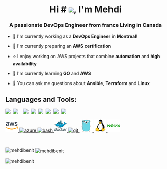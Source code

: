 <h1 align="center">Hi # <img src="https://raw.githubusercontent.com/iampavangandhi/iampavangandhi/master/gifs/Hi.gif" width="30px">, I'm Mehdi</h1>
<h3 align="center">A passionate DevOps Engineer from france Living in Canada</h3>

- 🏢 I'm currently working as a **DevOps Engineer** in **Montreal**!
  
- 🌱 I'm currently preparing an **AWS certification**
  
- ⭐ I enjoy working on AWS projects that combine **automation** and **high availability**

- 🌱 I'm currently learning **GO** and **AWS**
  
- 💬 You can ask me questions about **Ansible**, **Terraform** and **Linux**

## Languages and Tools:
<div>
  <img width=75px src="https://logos-world.net/wp-content/uploads/2020/09/Linux-Logo-700x394.png">&nbsp;
  <img width=75px src="https://www.datocms-assets.com/2885/1620155117-brandhcterraformverticalcolorwhite.svg">&nbsp;&nbsp;&nbsp;
  <img width=75px src="https://extremeautomation.io/static/9257437713a85f3e9e5cb6e7ff7bb507/ansible.svg">&nbsp;
  <img width=75px src="https://upload.wikimedia.org/wikipedia/commons/thumb/9/93/Amazon_Web_Services_Logo.svg/1024px-Amazon_Web_Services_Logo.svg.png">&nbsp;
  <img width=75px src="https://www.nginx.com/wp-content/uploads/2018/08/NGINX-logo-rgb-large.png">&nbsp;
  <img width=75px src="https://www.docker.com/wp-content/uploads/2022/03/vertical-logo-monochromatic.png">&nbsp;  
  <img width=75px src="https://upload.wikimedia.org/wikipedia/commons/thumb/8/82/Gnu-bash-logo.svg/2560px-Gnu-bash-logo.svg.png">&nbsp;  
  <img width=75px src="https://upload.wikimedia.org/wikipedia/commons/thumb/0/05/Go_Logo_Blue.svg/2560px-Go_Logo_Blue.svg.png">&nbsp;
  <p align="left"> 
    <a href="https://aws.amazon.com" target="_blank" rel="noreferrer"> <img src="https://raw.githubusercontent.com/devicons/devicon/master/icons/amazonwebservices/amazonwebservices-original-wordmark.svg" alt="aws" width="40" height="40"/> </a> 
    <a href="https://azure.microsoft.com/en-in/" target="_blank" rel="noreferrer"> <img src="https://www.vectorlogo.zone/logos/microsoft_azure/microsoft_azure-icon.svg" alt="azure" width="40" height="40"/> </a> 
    <a href="https://www.gnu.org/software/bash/" target="_blank" rel="noreferrer"> <img src="https://www.vectorlogo.zone/logos/gnu_bash/gnu_bash-icon.svg" alt="bash" width="40" height="40"/> </a> 
    <a href="https://www.docker.com/" target="_blank" rel="noreferrer"> <img src="https://raw.githubusercontent.com/devicons/devicon/master/icons/docker/docker-original-wordmark.svg" alt="docker" width="40" height="40"/> </a> 
    <a href="https://git-scm.com/" target="_blank" rel="noreferrer"> <img src="https://www.vectorlogo.zone/logos/git-scm/git-scm-icon.svg" alt="git" width="40" height="40"/> </a> 
    <a href="https://golang.org" target="_blank" rel="noreferrer"> <img src="https://raw.githubusercontent.com/devicons/devicon/master/icons/go/go-original.svg" alt="go" width="40" height="40"/> </a> 
    <a href="https://www.linux.org/" target="_blank" rel="noreferrer"> <img src="https://raw.githubusercontent.com/devicons/devicon/master/icons/linux/linux-original.svg" alt="linux" width="40" height="40"/> </a>      <a href="https://www.nginx.com" target="_blank" rel="noreferrer"> <img src="https://raw.githubusercontent.com/devicons/devicon/master/icons/nginx/nginx-original.svg" alt="nginx" width="40" height="40"/> </a> </p>
</div>

</br>


<p><img align="left" src="https://github-readme-stats.vercel.app/api/top-langs?username=mehdibenit&show_icons=true&locale=en&layout=compact" alt="mehdibenit" /></p>

<p>&nbsp;<img align="center" src="https://github-readme-stats.vercel.app/api?username=mehdibenit&show_icons=true&locale=en" alt="mehdibenit" /></p>

<p><img align="center" src="https://github-readme-streak-stats.herokuapp.com/?user=mehdibenit&" alt="mehdibenit" /></p>


<!--
**MehdiBenIT/MehdiBenIT** is a ✨ _special_ ✨ repository because its `README.md` (this file) appears on your GitHub profile.

Here are some ideas to get you started:

- 🔭 I’m currently working on ...
- 🌱 I’m currently learning ...
- 👯 I’m looking to collaborate on ...
- 🤔 I’m looking for help with ...
- 💬 Ask me about ...
- 📫 How to reach me: ...
- 😄 Pronouns: ...
- ⚡ Fun fact: ...
-->

